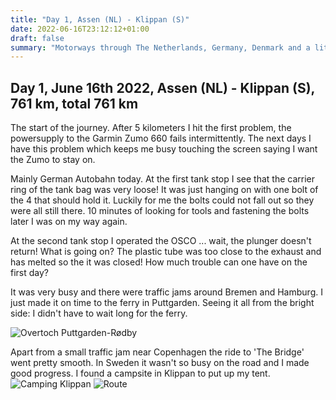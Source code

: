 ```yaml
---
title: "Day 1, Assen (NL) - Klippan (S)"
date: 2022-06-16T23:12:12+01:00
draft: false
summary: "Motorways through The Netherlands, Germany, Denmark and a little bit of Sweden"
---
```

## Day 1, June 16th 2022, Assen (NL) - Klippan (S), 761 km, total 761 km
The start of the journey. After 5 kilometers I hit the first problem, the powersupply to the Garmin
Zumo 660 fails intermittently. The next days I have this problem which keeps me busy touching the
screen saying I want the Zumo to stay on.

Mainly German Autobahn today. At the first tank stop I see that the carrier ring of the tank bag was very loose! It was
just hanging on with one bolt of the 4 that should hold it. Luckily for me the bolts could not fall out so they were all
still there. 10 minutes of looking for tools and fastening the bolts later I was on my way again.

At the second tank stop I operated the OSCO \... wait, the plunger doesn't return! What is going on? The plastic
tube was too close to the exhaust and has melted so the it was closed! How much trouble can one have
on the first day?

It was very busy and there were traffic jams around Bremen and Hamburg. I just made it
on time to the ferry in Puttgarden. Seeing it all from the bright side: I didn't have to wait long for the ferry.

![Overtoch Puttgarden-Rødby](/images/noordkaap2022-06-16-01-puttgarden-r.jpg "Puttgarden-Rødby")

Apart from a small traffic jam near Copenhagen the ride to 'The Bridge' went pretty smooth.
In Sweden it wasn't so busy on the road and I made good progress. I found a campsite in Klippan to put up my tent.
![Camping Klippan](/images/noordkaap2022-06-16-02-klippan-r.jpg "Camping Klippan")
![Route](/images/kaart-dag-01.jpg "Route")
